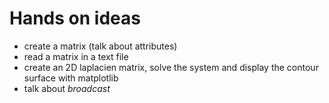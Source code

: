 Hands on ideas
==============
- create a matrix (talk about attributes)
- read a matrix in a text file
- create an 2D laplacien matrix, solve the system and display the contour surface with matplotlib
- talk about *broadcast*

